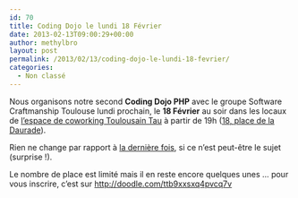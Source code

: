 ```yaml
---
id: 70
title: Coding Dojo le lundi 18 Février
date: 2013-02-13T09:00:29+00:00
author: methylbro
layout: post
permalink: /2013/02/13/coding-dojo-le-lundi-18-fevrier/
categories:
  - Non classé
---
```

Nous organisons notre second **Coding Dojo PHP** avec le groupe Software Craftmanship Toulouse lundi prochain, le **18 Février** au soir dans les locaux de [l&rsquo;espace de coworking Toulousain Tau](http://www.tau.so/ "Tau, espace de coworking Toulousaing") à partir de 19h ([18, place de la Daurade](http://goo.gl/maps/3gbsH)).

Rien ne change par rapport à [la dernière fois](/2012/09/17/coding-dojo-php-le-25-septembre/), si ce n&rsquo;est peut-être le sujet (surprise !).

Le nombre de place est limité mais il en reste encore quelques unes &#8230; pour vous inscrire, c&rsquo;est sur <http://doodle.com/ttb9xxsxq4pvcq7v>
